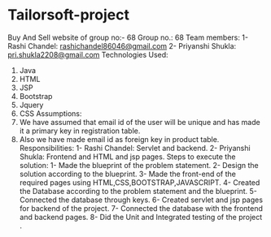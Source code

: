 # Tailorsoft-project
Buy And Sell website of group no:- 68
Group no.: 68
Team members:
1-	Rashi Chandel:  rashichandel86046@gmail.com
2-	Priyanshi Shukla: pri.shukla2208@gmail.com
Technologies Used:
1.	Java
2.	HTML
3.	JSP
4.	Bootstrap
5.	Jquery
6.	CSS
Assumptions:
1.	We have assumed that email id of the user will be unique and has made it a primary key in registration table.
2.	Also we have made email id as foreign key in product table.
Responsibilities:
1-	Rashi Chandel: Servlet and backend.
2-	Priyanshi Shukla: Frontend and HTML and jsp pages.
Steps to execute the solution:
1-	Made the blueprint of the problem statement.
2-	Design the solution according to the blueprint.
3-	Made the front-end of the required pages using HTML,CSS,BOOTSTRAP,JAVASCRIPT.
4-	Created the Database according to the problem statement and  the blueprint.
5-	Connected the database through keys.
6-	Created servlet and jsp pages for backend of the project. 
7-	Connected the database with the frontend and backend pages.
8-	Did the Unit and Integrated testing of the project .


